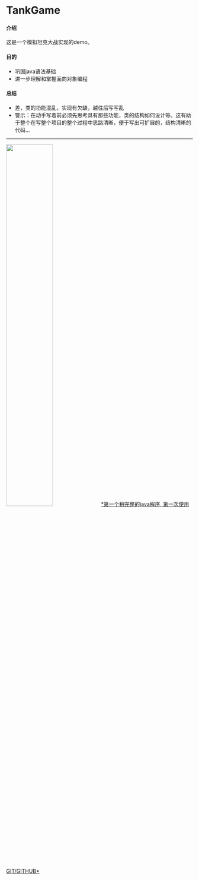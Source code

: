 # TankGame
#### 介绍
这是一个模拟坦克大战实现的demo。
#### 目的 
* 巩固java语法基础
* 进一步理解和掌握面向对象编程
#### 总结
* 差，类的功能混乱，实现有欠缺，越往后写写乱
* 警示：在动手写着前必须先思考具有那些功能，类的结构如何设计等。这有助于整个在写整个项目的整个过程中思路清晰，便于写出可扩展的，结构清晰的代码...  
***  

<img src="http://static.runoob.com/images/runoob-logo.png" width="50%">
<u>*第一个稍完整的java程序, 第一次使用GIT/GITHUB*</u>  

